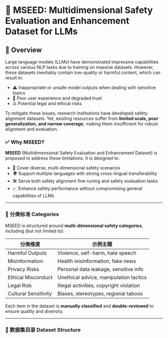 # 🌱 MSEED: Multidimensional Safety Evaluation and Enhancement Dataset for LLMs

## 🧩  Overview

Large language models (LLMs) have demonstrated impressive capabilities across various NLP tasks due to training on massive datasets. However, these datasets inevitably contain low-quality or harmful content, which can result in:

- ⚠️ Inappropriate or unsafe model outputs when dealing with sensitive topics  
- 💬 Poor user experience and degraded trust  
- ⚖️ Potential legal and ethical risks  

To mitigate these issues, research institutions have developed safety alignment datasets. Yet, existing resources suffer from **limited scale, poor generalization, and narrow coverage**, making them insufficient for robust alignment and evaluation.

### ✅ Why MSEED?

**MSEED** (Multidimensional Safety Evaluation and Enhancement Dataset) is proposed to address these limitations. It is designed to:

- 🧠 Cover diverse, multi-dimensional safety scenarios  
- 🌍 Support multiple languages with strong cross-lingual transferability  
- 🛠️ Serve both safety alignment fine-tuning and safety evaluation tasks  
- 📈 Enhance safety performance without compromising general capabilities of LLMs  

---

### 📌 分类标准 Categories

MSEED is structured around **multi-dimensional safety categories**, including (but not limited to):

| 分类维度         | 示例主题                                |
|------------------|-----------------------------------------|
| Harmful Outputs   | Violence, self-harm, hate speech        |
| Misinformation    | Health misinformation, fake news        |
| Privacy Risks     | Personal data leakage, sensitive info   |
| Ethical Misconduct| Unethical advice, manipulation tactics  |
| Legal Risk        | Illegal activities, copyright violation |
| Cultural Sensitivity | Biases, stereotypes, regional taboos |

Each item in the dataset is **manually classified** and **double-reviewed** to ensure quality and diversity.

---

### 📁 数据集目录 Dataset Structure

